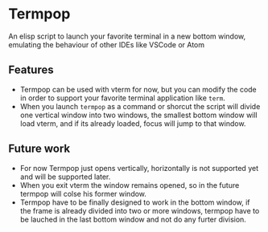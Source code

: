 # Termpop
An elisp script to launch your favorite terminal in a new bottom window, emulating the behaviour of other IDEs like VSCode or Atom

## Features
* Termpop can be used with vterm for now, but you can modify the code in order to support your favorite terminal application like `term`.
* When you launch `termpop` as a command or shorcut the script will divide one vertical window into two windows, the smallest bottom window will load vterm, and if its already loaded, focus will jump to that window.

## Future work
* For now Termpop just opens vertically, horizontally is not supported yet and will be supported later.
* When you exit vterm the window remains opened, so in the future termpop will colse his former window.
* Termpop have to be finally designed to work in the bottom window, if the frame is already divided into two or more windows, termpop have to be lauched in the last bottom window and not do any furter division.
